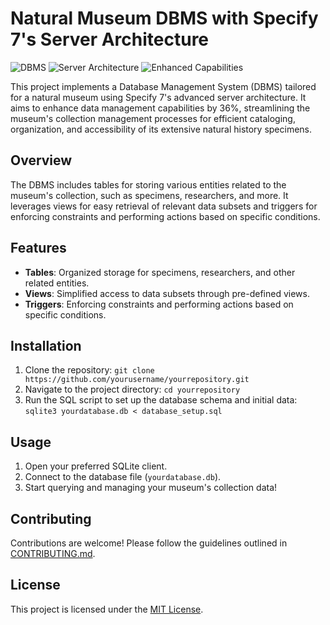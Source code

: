 # Natural Museum DBMS with Specify 7's Server Architecture

![DBMS](https://img.shields.io/badge/DBMS-Natural%20Museum-blue)
![Server Architecture](https://img.shields.io/badge/Server%20Architecture-Specify%207's-green)
![Enhanced Capabilities](https://img.shields.io/badge/Enhanced%20Capabilities-36%25-orange)

This project implements a Database Management System (DBMS) tailored for a natural museum using Specify 7's advanced server architecture. It aims to enhance data management capabilities by 36%, streamlining the museum's collection management processes for efficient cataloging, organization, and accessibility of its extensive natural history specimens.

## Overview

The DBMS includes tables for storing various entities related to the museum's collection, such as specimens, researchers, and more. It leverages views for easy retrieval of relevant data subsets and triggers for enforcing constraints and performing actions based on specific conditions.

## Features

- **Tables**: Organized storage for specimens, researchers, and other related entities.
- **Views**: Simplified access to data subsets through pre-defined views.
- **Triggers**: Enforcing constraints and performing actions based on specific conditions.

## Installation

1. Clone the repository: `git clone https://github.com/yourusername/yourrepository.git`
2. Navigate to the project directory: `cd yourrepository`
3. Run the SQL script to set up the database schema and initial data: `sqlite3 yourdatabase.db < database_setup.sql`

## Usage

1. Open your preferred SQLite client.
2. Connect to the database file (`yourdatabase.db`).
3. Start querying and managing your museum's collection data!

## Contributing

Contributions are welcome! Please follow the guidelines outlined in [CONTRIBUTING.md](CONTRIBUTING.md).

## License

This project is licensed under the [MIT License](LICENSE).
